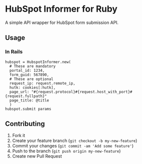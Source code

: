 # HubSpot Informer for Ruby

A simple API wrapper for HubSpot form submission API.

## Usage

### In Rails

    hubspot = HubspotInformer.new(
      # These are mandatory
      portal_id: 1234,
      form_guid: 567890,
      # These are optional
      request_ip: request.remote_ip,
      hutk: cookies[:hutk],
      page_url: "#{request.protocol}#{request.host_with_port}#{request.fullpath}"
      page_title: @title
      )
    hubspot.submit params

## Contributing

1. Fork it
2. Create your feature branch (`git checkout -b my-new-feature`)
3. Commit your changes (`git commit -am 'Add some feature'`)
4. Push to the branch (`git push origin my-new-feature`)
5. Create new Pull Request
